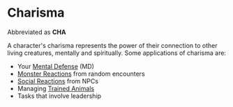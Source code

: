 # Charisma

Abbreviated as **CHA**

A character's charisma represents the power of their connection to other living creatures, mentally and spiritually. Some applications of charisma are:

- Your [Mental Defense](../Derived%20Statistics/Mental%20Defense.md) (MD)
- [Monster Reactions](../../Game%20Procedures/Social%20Procedures/Monster%20Reactions.md) from random encounters
- [Social Reactions](../../Game%20Procedures/Social%20Procedures/Social%20Reactions.md) from NPCs
- Managing [Trained Animals](../../Items%20and%20Gear/Gear/Trained%20Animals.md)
- Tasks that involve leadership
